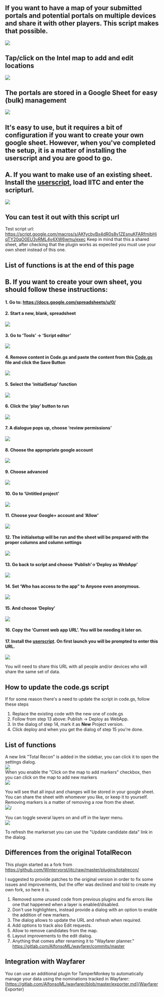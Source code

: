 ## If you want to have a map of your submitted portals and potential portals on multiple devices and share it with other players. This script makes that possible.

<img src="https://gitlab.com/AlfonsoML/wayfarer/raw/master/assets/markersonthemap.png"></img><br/>
## Tap/click on the Intel map to add and edit locations<br/>
<img src="https://gitlab.com/AlfonsoML/wayfarer/raw/master/assets/mapwitheditdialogue.png"></img><br/>
## The portals are stored in a Google Sheet for easy (bulk) management<br/>
<img src="https://gitlab.com/AlfonsoML/wayfarer/raw/master/assets/filledsheet.png"></img><br/>

## It's easy to use, but it requires a bit of configuration if you want to create your own google sheet. However, when you've completed the setup, it is a matter of installing the userscript and you are good to go.

## A. If you want to make use of an existing sheet. Install the <a href="https://gitlab.com/AlfonsoML/wayfarer/raw/master/wayfarer-planner.user.js?inline=false">userscript</a>, load IITC and enter the scripturl.<br/>
<img src="https://gitlab.com/AlfonsoML/wayfarer/raw/master/assets/enterscripturl.png"></img><br/>
## You can test it out with this script url
Test script url: https://script.google.com/macros/s/AKfycbyBx4dR0s8v1ZEsnuKFARfmibHiqTY20qO0EU3vRML4y4XW6wmu/exec Keep in mind that this a shared sheet, after checking that the plugin works as expected you must use your own sheet instead of this one.

## List of functions is at the end of this page

## B. If you want to create your own sheet, you should follow these instructions:

#### 1. Go to: https://docs.google.com/spreadsheets/u/0/
#### 2. Start a new, blank, spreadsheet<br/>
<img src="https://gitlab.com/AlfonsoML/wayfarer/raw/master/assets/startnewspreadsheet.png"></img><br/>

#### 3. Go to ‘Tools’ -> ‘Script editor’<br/>
<img src="https://gitlab.com/AlfonsoML/wayfarer/raw/master/assets/toolsmenu.png"></img><br/>

#### 4. Remove content in Code.gs and paste the content from this <a href="Code.gs">Code.gs</a> file and click the Save Button<br/>
<img src="https://gitlab.com/AlfonsoML/wayfarer/raw/master/assets/setsheetscriptcontent.png"></img><br/>

#### 5. Select the ‘initialSetup’ function<br/>
<img src="https://gitlab.com/AlfonsoML/wayfarer/raw/master/assets/set initialsetup.png"></img><br/>

#### 6. Click the ‘play’ button to run<br/>
<img src="https://gitlab.com/AlfonsoML/wayfarer/raw/master/assets/run initialsetup.png"></img><br/>

#### 7. A dialogue pops up, choose ‘review permissions’<br/>
<img src="https://gitlab.com/AlfonsoML/wayfarer/raw/master/assets/authorizationrequired.png"></img><br/>

#### 8. Choose the appropriate google account<br/>
<img src="https://gitlab.com/AlfonsoML/wayfarer/raw/master/assets/choosegoogleaccount.png"></img><br/>

#### 9. Choose advanced<br/>
<img src="https://gitlab.com/AlfonsoML/wayfarer/raw/master/assets/chooseadvanced.png"></img><br/>

#### 10. Go to ‘Untitled project’<br/>
<img src="https://gitlab.com/AlfonsoML/wayfarer/raw/master/assets/gotountitled.png"></img><br/>

#### 11. Choose your Google+ account and ‘Allow’<br/>
<img src="https://gitlab.com/AlfonsoML/wayfarer/raw/master/assets/choose allow.png"></img><br/>

#### 12. The initialsetup will be run and the sheet will be prepared with the proper columns and column settings<br/>
<img src="https://gitlab.com/AlfonsoML/wayfarer/raw/master/assets/sheetcolumnsfilled.png"></img><br/>

#### 13. Go back to script and choose ‘Publish’->’Deploy as WebApp’<br/>
<img src="https://gitlab.com/AlfonsoML/wayfarer/raw/master/assets/publishwebapp.png"></img><br/>

#### 14. Set ‘Who has access to the app” to Anyone even anonymous.<br/>
<img src="https://gitlab.com/AlfonsoML/wayfarer/raw/master/assets/deploywebapp.png"></img><br/>

#### 15. And choose ‘Deploy’<br/>
<img src="https://gitlab.com/AlfonsoML/wayfarer/raw/master/assets/webapppublished.png"></img><br/>

#### 16. Copy the ‘Current web app URL’. You will be needing it later on.<br/>

#### 17. Install the <a href="https://gitlab.com/AlfonsoML/wayfarer/raw/master/wayfarer-planner.user.js">userscript</a>. On first launch you will be prompted to enter this URL.<br/>
<img src="https://gitlab.com/AlfonsoML/wayfarer/raw/master/assets/enterscripturl.png"></img><br/>

You will need to share this URL with all people and/or devices who will share the same set of data.

## How to update the code.gs script
If for some reason there's a need to update the script in code.gs, follow these steps
1. Replace the existing code with the new one of code.gs  
2. Follow from step 13 above: Publish -> Deploy as WebApp.  
3. In the dialog of step 14, mark it as **New** Project version.   
4. Click deploy and when you get the dialog of step 15 you're done.  

## List of functions
A new link "Total Recon" is added in the sidebar, you can click it to open the settings dialog.<br />
<img src="https://gitlab.com/AlfonsoML/wayfarer/raw/master/assets/dialog.png"></img><br/>
When you enable the "Click on the map to add markers" checkbox, then you can click on the map to add new markers<br />
<img src="https://gitlab.com/AlfonsoML/wayfarer/raw/master/assets/clickonmap.png"></img><br/>

You will see that all input and changes will be stored in your google sheet. You can share the sheet with whomever you like, or keep it to yourself. Removing markers is a matter of removing a row from the sheet.<br/>
<img src="https://gitlab.com/AlfonsoML/wayfarer/raw/master/assets/filledsheet.png"></img>/<br/>

You can toggle several layers on and off in the layer menu.<br/>
<img src="https://gitlab.com/AlfonsoML/wayfarer/raw/master/assets/layerselection.png"></img><br/>

To refresh the markerset you can use the "Update candidate data" link in the dialog.

## Differences from the original TotalRecon
This plugin started as a fork from https://github.com/Wintervorst/iitc/raw/master/plugins/totalrecon/  

I suggested to provide patches to the original version in order to fix some issues and improvements, but the offer was declined and told to create my own fork, so here it is.  
1. Removed some unused code from previous plugins and fix errors like one that happened when a layer is enabled/disabled.  
2. Don't use highlighters, instead provide a dialog with an option to enable the addition of new markers.  
3. The dialog allows to update the URL and refresh when required.  
4. Add options to track also Edit requests.
5. Allow to remove candidates from the map.  
6. Layout improvements to the edit dialog.
7. Anything that comes after renaming it to "Wayfarer planner." https://gitlab.com/AlfonsoML/wayfarer/commits/master

## Integration with Wayfarer
You can use an additional plugin for TamperMonkey to automatically manage your data using the nominations tracked in Wayfarer: [https://gitlab.com/AlfonsoML/wayfarer/blob/master/exporter.md](Wayfarer Exporter)

